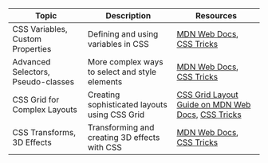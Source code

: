 | Topic                             | Description                                              | Resources                                                                                                 |
|-----------------------------------|----------------------------------------------------------|-----------------------------------------------------------------------------------------------------------|
| CSS Variables, Custom Properties  | Defining and using variables in CSS                       | [MDN Web Docs](https://developer.mozilla.org/en-US/docs/Web/CSS/Using_CSS_custom_properties), [CSS Tricks](https://css-tricks.com/difference-between-types-of-css-variables/) |
| Advanced Selectors, Pseudo-classes | More complex ways to select and style elements            | [MDN Web Docs](https://developer.mozilla.org/en-US/docs/Web/CSS/Pseudo-classes), [CSS Tricks](https://css-tricks.com/pseudo-class-selectors/)                       |
| CSS Grid for Complex Layouts      | Creating sophisticated layouts using CSS Grid             | [CSS Grid Layout Guide on MDN Web Docs](https://developer.mozilla.org/en-US/docs/Web/CSS/CSS_Grid_Layout), [CSS Tricks](https://css-tricks.com/snippets/css/complete-guide-grid/) |
| CSS Transforms, 3D Effects         | Transforming and creating 3D effects with CSS             | [MDN Web Docs](https://developer.mozilla.org/en-US/docs/Web/CSS/transform), [CSS Tricks](https://css-tricks.com/almanac/properties/t/transform/)                       |

